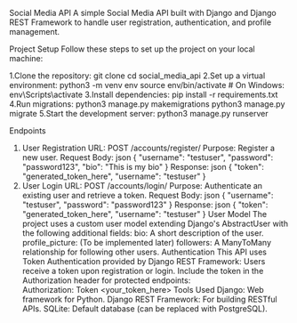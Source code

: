 Social Media API
A simple Social Media API built with Django and Django REST Framework to handle user registration, authentication, and profile management.

Project Setup
Follow these steps to set up the project on your local machine:

1.Clone the repository:
    git clone <repository-url>
    cd social_media_api
2.Set up a virtual environment:
    python3 -m venv env
    source env/bin/activate  # On Windows: env\Scripts\activate
3.Install dependencies:
    pip install -r requirements.txt
4.Run migrations:
    python3 manage.py makemigrations
    python3 manage.py migrate
5.Start the development server:
    python3 manage.py runserver

Endpoints
1. User Registration
URL: POST /accounts/register/
Purpose: Register a new user.
Request Body:
    json
    {
        "username": "testuser",
        "password": "password123",
        "bio": "This is my bio"
    }
Response:
json
    {
        "token": "generated_token_here",
        "username": "testuser"
    }
2. User Login
URL: POST /accounts/login/
Purpose: Authenticate an existing user and retrieve a token.
Request Body:
    json
    {
        "username": "testuser",
        "password": "password123"
    }
Response:
json
    {
        "token": "generated_token_here",
        "username": "testuser"
    }
User Model
The project uses a custom user model extending Django's AbstractUser with the following additional fields:
    bio: A short description of the user.
    profile_picture: (To be implemented later)
    followers: A ManyToMany relationship for following other users.
Authentication
This API uses Token Authentication provided by Django REST Framework:
Users receive a token upon registration or login.
Include the token in the Authorization header for protected endpoints:   
    Authorization: Token <your_token_here>
Tools Used
    Django: Web framework for Python.
    Django REST Framework: For building RESTful APIs.
    SQLite: Default database (can be replaced with PostgreSQL).